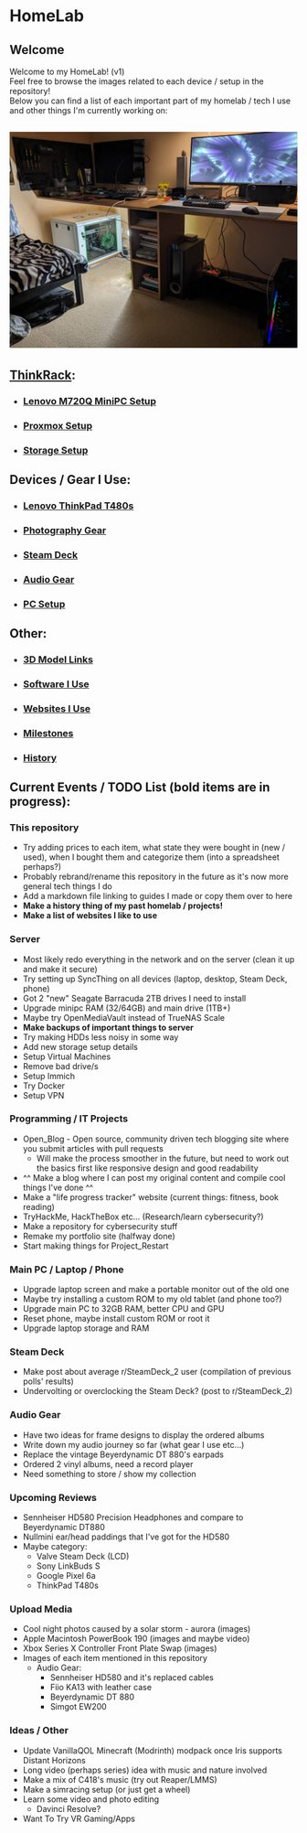 # HomeLab
## Welcome
Welcome to my HomeLab! (v1)  
Feel free to browse the images related to each device / setup in the repository!  
Below you can find a list of each important part of my homelab / tech I use and other things I'm currently working on:
## ![Full HomeLab/Setup](images/Room_Setup/PXL_20231231_210041993.jpg)
## [ThinkRack](markdown/ThinkRack_Setup.md):
- ### [Lenovo M720Q MiniPC Setup](markdown/Lenovo_M720Q_Setup.md)
- ### [Proxmox Setup](markdown/Proxmox_Setup.md)
- ### [Storage Setup](markdown/Storage_Setup.md)
## Devices / Gear I Use:
- ### [Lenovo ThinkPad T480s](markdown/Lenovo_ThinkPad_T480s_Setup.md)
- ### [Photography Gear](markdown/Photography_Gear.md)
- ### [Steam Deck](markdown/Steam_Deck_Setup.md)
- ### [Audio Gear](markdown/Audio_Gear.md)
- ### [PC Setup](markdown/PC_Setup.md)
## Other:
- ### [3D Model Links](markdown/3D_Model_Links.md)
- ### [Software I Use](markdown/Software.md)
- ### [Websites I Use](markdown/Websites.md)
- ### [Milestones](markdown/Milestones.md)
- ### [History](markdown/History.md)
## Current Events / TODO List (bold items are in progress): 
### This repository
- Try adding prices to each item, what state they were bought in (new / used), when I bought them and categorize them (into a spreadsheet perhaps?)
- Probably rebrand/rename this repository in the future as it's now more general tech things I do
- Add a markdown file linking to guides I made or copy them over to here
- **Make a history thing of my past homelab / projects!**
- **Make a list of websites I like to use**
### Server
- Most likely redo everything in the network and on the server (clean it up and make it secure)
- Try setting up SyncThing on all devices (laptop, desktop, Steam Deck, phone)
- Got 2 "new" Seagate Barracuda 2TB drives I need to install
- Upgrade minipc RAM (32/64GB) and main drive (1TB+)
- Maybe try OpenMediaVault instead of TrueNAS Scale
- **Make backups of important things to server**
- Try making HDDs less noisy in some way
- Add new storage setup details
- Setup Virtual Machines
- Remove bad drive/s
- Setup Immich
- Try Docker
- Setup VPN
### Programming / IT Projects
- Open_Blog - Open source, community driven tech blogging site where you submit articles with pull requests
    - Will make the process smoother in the future, but need to work out the basics first like responsive design and good readability
- ^^ Make a blog where I can post my original content and compile cool things I've done ^^
- Make a "life progress tracker" website (current things: fitness, book reading)
- TryHackMe, HackTheBox etc... (Research/learn cybersecurity?)
- Make a repository for cybersecurity stuff
- Remake my portfolio site (halfway done)
- Start making things for Project_Restart
### Main PC / Laptop / Phone
- Upgrade laptop screen and make a portable monitor out of the old one
- Maybe try installing a custom ROM to my old tablet (and phone too?)
- Upgrade main PC to 32GB RAM, better CPU and GPU
- Reset phone, maybe install custom ROM or root it
- Upgrade laptop storage and RAM
### Steam Deck
- Make post about average r/SteamDeck_2 user (compilation of previous polls' results)
- Undervolting or overclocking the Steam Deck? (post to r/SteamDeck_2)
### Audio Gear
- Have two ideas for frame designs to display the ordered albums
- Write down my audio journey so far (what gear I use etc...)
- Replace the vintage Beyerdynamic DT 880's earpads
- Ordered 2 vinyl albums, need a record player
- Need something to store / show my collection
### Upcoming Reviews
- Sennheiser HD580 Precision Headphones and compare to Beyerdynamic DT880
- Nullmini ear/head paddings that I've got for the HD580
- Maybe category:
    - Valve Steam Deck (LCD)
    - Sony LinkBuds S
    - Google Pixel 6a
    - ThinkPad T480s
### Upload Media
- Cool night photos caused by a solar storm - aurora (images)
- Apple Macintosh PowerBook 190 (images and maybe video)
- Xbox Series X Controller Front Plate Swap (images)
- Images of each item mentioned in this repository
    - Audio Gear:
        - Sennheiser HD580 and it's replaced cables
        - Fiio KA13 with leather case
        - Beyerdynamic DT 880
        - Simgot EW200
### Ideas / Other
- Update VanillaQOL Minecraft (Modrinth) modpack once Iris supports Distant Horizons
- Long video (perhaps series) idea with music and nature involved
- Make a mix of C418's music (try out Reaper/LMMS)
- Make a simracing setup (or just get a wheel)
- Learn some video and photo editing
    - Davinci Resolve?
- Want To Try VR Gaming/Apps